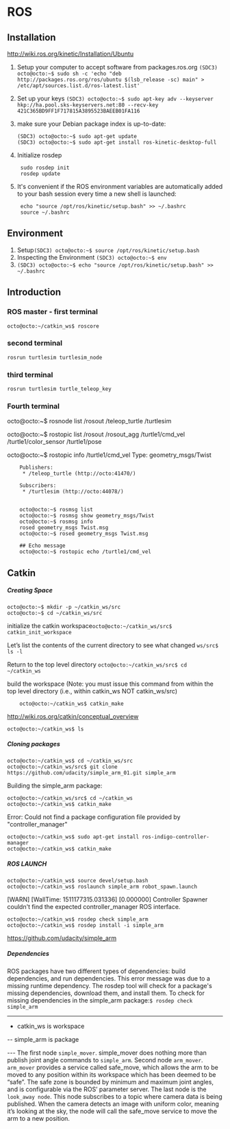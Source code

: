 # ROS
## Installation

http://wiki.ros.org/kinetic/Installation/Ubuntu

1. Setup your computer to accept software from packages.ros.org
    `(SDC3) octo@octo:~$ sudo sh -c 'echo "deb http://packages.ros.org/ros/ubuntu $(lsb_release -sc) main" > /etc/apt/sources.list.d/ros-latest.list'`
2. Set up your keys
    `(SDC3) octo@octo:~$ sudo apt-key adv --keyserver hkp://ha.pool.sks-keyservers.net:80 --recv-key 421C365BD9FF1F717815A3895523BAEEB01FA116`
3.  make sure your Debian package index is up-to-date: 
    
        (SDC3) octo@octo:~$ sudo apt-get update
        (SDC3) octo@octo:~$ sudo apt-get install ros-kinetic-desktop-full   
4. Initialize rosdep

        sudo rosdep init
        rosdep update
5. It's convenient if the ROS environment variables are automatically added to your bash session every time a new shell is launched: 

        echo "source /opt/ros/kinetic/setup.bash" >> ~/.bashrc
        source ~/.bashrc

## Environment
1. Setup`(SDC3) octo@octo:~$ source /opt/ros/kinetic/setup.bash`
2. Inspecting the Environment `(SDC3) octo@octo:~$ env`
3. `(SDC3) octo@octo:~$ echo "source /opt/ros/kinetic/setup.bash" >> ~/.bashrc`

    
    
## Introduction
###  ROS master - first terminal
    octo@octo:~/catkin_ws$ roscore
### second terminal
    rosrun turtlesim turtlesim_node
### third terminal
    rosrun turtlesim turtle_teleop_key
### Fourth terminal
 
 octo@octo:~$ rosnode list
    /rosout
    /teleop_turtle
    /turtlesim
 
 octo@octo:~$ rostopic list
    /rosout
    /rosout_agg
    /turtle1/cmd_vel
    /turtle1/color_sensor
    /turtle1/pose
 
 octo@octo:~$ rostopic info /turtle1/cmd_vel 
    Type: geometry_msgs/Twist

        Publishers: 
         * /teleop_turtle (http://octo:41470/)

        Subscribers: 
         * /turtlesim (http://octo:44078/)
 
    
        octo@octo:~$ rosmsg list
        octo@octo:~$ rosmsg show geometry_msgs/Twist
        octo@octo:~$ rosmsg info
        rosed geometry_msgs Twist.msg
        octo@octo:~$ rosed geometry_msgs Twist.msg
        
        ## Echo message
        octo@octo:~$ rostopic echo /turtle1/cmd_vel

## Catkin

##### Creating Space
    octo@octo:~$ mkdir -p ~/catkin_ws/src
    octo@octo:~$ cd ~/catkin_ws/src
    
initialize the catkin workspace`octo@octo:~/catkin_ws/src$ catkin_init_workspace`

Let’s list the contents of the current directory to see what changed `ws/src$ ls -l`

Return to the top level directory `octo@octo:~/catkin_ws/src$ cd ~/catkin_ws`

build the workspace (Note: you must issue this command from within the top level directory (i.e., within catkin_ws NOT catkin_ws/src)
        
        octo@octo:~/catkin_ws$ catkin_make
        
http://wiki.ros.org/catkin/conceptual_overview        

    octo@octo:~/catkin_ws$ ls

##### Cloning packages

    octo@octo:~/catkin_ws$ cd ~/catkin_ws/src
    octo@octo:~/catkin_ws/src$ git clone https://github.com/udacity/simple_arm_01.git simple_arm
Building the simple_arm package:

    octo@octo:~/catkin_ws/src$ cd ~/catkin_ws
    octo@octo:~/catkin_ws$ catkin_make
    
Error: Could not find a package configuration file provided by  "controller_manager"   
    
    octo@octo:~/catkin_ws$ sudo apt-get install ros-indigo-controller-manager
    octo@octo:~/catkin_ws$ catkin_make

##### ROS LAUNCH

    octo@octo:~/catkin_ws$ source devel/setup.bash
    octo@octo:~/catkin_ws$ roslaunch simple_arm robot_spawn.launch
[WARN] [WallTime: 1511177315.031336] [0.000000] Controller Spawner couldn't find the expected controller_manager ROS interface.

    octo@octo:~/catkin_ws$ rosdep check simple_arm
    octo@octo:~/catkin_ws$ rosdep install -i simple_arm
https://github.com/udacity/simple_arm    
    
##### Dependencies
ROS packages have two different types of dependencies: build dependencies, and run dependencies. This error message was due to a missing runtime dependency. The rosdep tool will check for a package's missing dependencies, download them, and install them.
To check for missing dependencies in the simple_arm package:`$ rosdep check simple_arm`
   
-----
- catkin_ws is workspace

-- simple_arm is package

--- The first node `simple_mover`. simple_mover does nothing more than publish joint angle commands to `simple_arm`.
Second node `arm_mover`. `arm_mover` provides a service called safe_move, which allows the arm to be moved to any position within its workspace which has been deemed to be “safe”. The safe zone is bounded by minimum and maximum joint angles, and is configurable via the ROS’ parameter server. The last node is the `look_away node`. This node subscribes to a topic where camera data is being published. When the camera detects an image with uniform color, meaning it’s looking at the sky, the node will call the safe_move service to move the arm to a new position.

    



